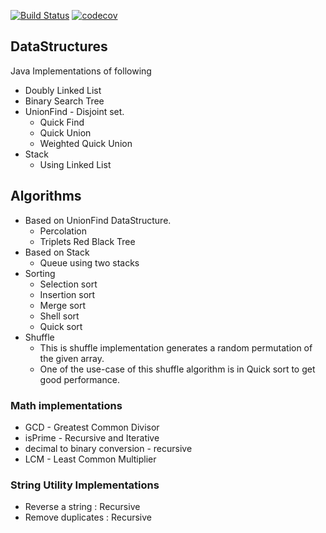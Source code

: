 [![Build Status](https://travis-ci.com/Sanjeev-Panday/DataStructures-Algorithms.svg?branch=master)](https://travis-ci.com/Sanjeev-Panday/DataStructures-Algorithms)
[![codecov](https://codecov.io/gh/Sanjeev-Panday/DataStructures-Algorithms/branch/master/graph/badge.svg)](https://codecov.io/gh/Sanjeev-Panday/DataStructures-Algorithms)
## DataStructures
Java Implementations of following
* Doubly Linked List
* Binary Search Tree
* UnionFind - Disjoint set.
  * Quick Find
  * Quick Union
  * Weighted Quick Union
* Stack
  * Using Linked List
## Algorithms
* Based on UnionFind DataStructure. 
  * Percolation
  * Triplets Red Black Tree
* Based on Stack
  * Queue using two stacks
* Sorting
  * Selection sort
  * Insertion sort
  * Merge sort
  * Shell sort
  * Quick sort
* Shuffle 
  * This is shuffle implementation generates a random permutation of the given array.
  * One of the use-case of this shuffle algorithm is in Quick sort to get good performance. 

<h3>Math implementations</h3>
<ul>
    <li>GCD - Greatest Common Divisor</li> 
    <li>isPrime - Recursive and Iterative</li>
    <li>decimal to binary conversion - recursive</li>
    <li>LCM - Least Common Multiplier</li>
</ul>


<h3> String Utility Implementations</h3>
<ul>
    <li>Reverse a string : Recursive</li>
    <li>Remove duplicates : Recursive</li>
</ul>
